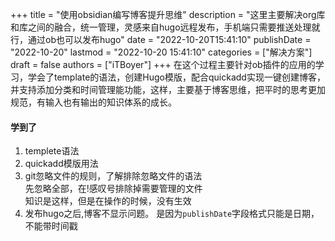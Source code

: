 +++
title = "使用obsidian编写博客提升思维"
description = "这里主要解决org库和库之间的融合，统一管理，灵感来自hugo远程发布，手机端只需要推送处理就行，通过ob也可以发布hugo"
date = "2022-10-20T15:41:10"
publishDate = "2022-10-20" 
lastmod = "2022-10-20 15:41:10"
categories = ["解决方案"]
draft = false
authors = ["iTBoyer"]
+++
在这个过程主要针对ob插件的应用的学习，学会了template的语法，创建Hugo模版，配合quickadd实现一键创建博客，并支持添加分类和时间管理能功能，这样，主要基于博客思维，把平时的思考更加规范，有输入也有输出的知识体系的成长。

#### 学到了
1. templete语法
2. quickadd模版用法
3. git忽略文件的规则，了解排除忽略文件的语法  
	先忽略全部，在!感叹号排除掉需要管理的文件  
	知识是这样，但是在操作的时候，没有生效  
1. 发布hugo之后,博客不显示问题。
是因为`publishDate`字段格式只能是日期，不能带时间戳
